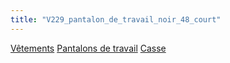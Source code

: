 ```yaml
---
title: "V229_pantalon_de_travail_noir_48_court"
---
```


[Vêtements](notes/equipements/L_Vetements.md) [Pantalons de travail](notes/equipements/vetements/V_PantalonsDeTravail.md) [Casse](notes/statut/S_Casse.md)